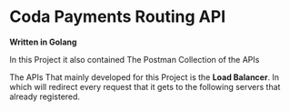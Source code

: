 # Coda Payments Routing API
**Written in Golang**

In this Project it also contained The Postman Collection of the APIs

The APIs That mainly developed for this Project is the **Load Balancer**. In which will redirect every request that it gets to the following servers that already registered.
